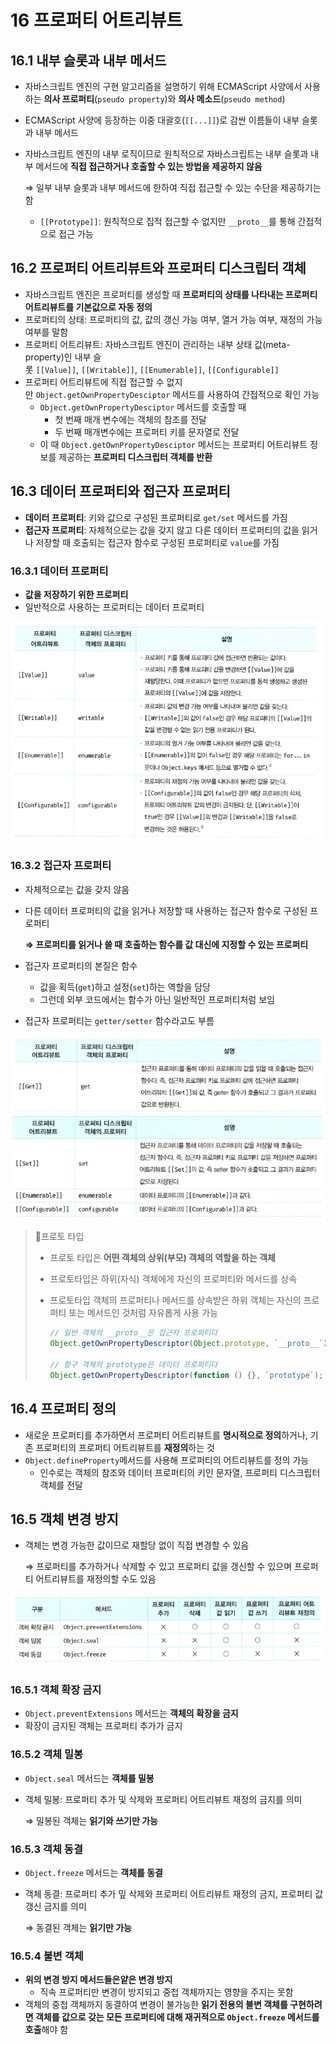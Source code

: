 # 16 프로퍼티 어트리뷰트

## 16.1 내부 슬롯과 내부 메서드

- 자바스크립트 엔진의 구현 알고리즘을 설명하기 위해 ECMAScript 사양에서 사용하는 **의사 프로퍼티**(`pseudo property`)와 **의사 메소드**(`pseudo method`)
- ECMAScript 사양에 등장하는 이중 대괄호(`[[...]]`)로 감싼 이름들이 내부 슬롯과 내부 메서드
- 자바스크립트 엔진의 내부 로직이므로 원칙적으로 자바스크립트는 내부 슬롯과 내부 메서드에 **직접 접근하거나 호출할 수 있는 방법을 제공하지 않음**

  ⇒ 일부 내부 슬롯과 내부 메서드에 한하여 직접 접근할 수 있는 수단을 제공하기는 함

  - `[[Prototype]]`: 원칙적으로 집적 접근할 수 없지만 `__proto__`를 통해 간접적으로 접근 가능

## 16.2 프로퍼티 어트리뷰트와 프로퍼티 디스크립터 객체

- 자바스크립트 엔진은 프로퍼티를 생성할 때 **프로퍼티의 상태를 나타내는 프로퍼티 어트리뷰트를 기본값으로 자동 정의**
- 프로퍼티의 상태: 프로퍼티의 값, 값의 갱신 가능 여부, 열거 가능 여부, 재정의 가능 여부를 말함
- 프로퍼티 어트리뷰트: 자바스크립트 엔진이 관리하는 내부 상태 값(meta-property)인 내부 슬롯 `[[Value]]`, `[[Writable]]`, `[[Enumerable]]`, `[[Configurable]]`
- 프로퍼티 어트리뷰트에 직접 접근할 수 없지만 `Object.getOwnPropertyDesciptor` 메서드를 사용하여 간접적으로 확인 가능
  - `Object.getOwnPropertyDesciptor` 메서드를 호출할 때
    - 첫 번째 매개 변수에는 객체의 참조를 전달
    - 두 번째 매개변수에는 프로퍼티 키를 문자열로 전달
  - 이 때 `Object.getOwnPropertyDesciptor` 메서드는 프로퍼티 어트리뷰트 정보를 제공하는 **프로퍼티 디스크립터 객체를 반환**

## 16.3 데이터 프로퍼티와 접근자 프로퍼티

- **데이터 프로퍼티**: 키와 값으로 구성된 프로퍼티로 `get/set` 메서드를 가짐
- **접근자 프로퍼티**: 자체적으로는 값을 갖지 않고 다른 데이터 프로퍼티의 값을 읽거나 저장할 때 호출되는 접근자 함수로 구성된 프로퍼티로 `value`를 가짐

### 16.3.1 데이터 프로퍼티

- **값을 저장하기 위한 프로퍼티**
- 일반적으로 사용하는 프로퍼티는 데이터 프로퍼티

![](./public/chap16/chap16-1.png)

### 16.3.2 접근자 프로퍼티

- 자체적으로는 값을 갖지 않음
- 다른 데이터 프로퍼티의 값을 읽거나 저장할 때 사용하는 접근자 함수로 구성된 프로퍼티

  **⇒ 프로퍼티를 읽거나 쓸 때 호출하는 함수를 값 대신에 지정할 수 있는 프로퍼티**

- 접근자 프로퍼티의 본질은 함수
  - 값을 획득(`get`)하고 설정(`set`)하는 역할을 담당
  - 그런데 외부 코드에서는 함수가 아닌 일반적인 프로퍼티처럼 보임
- 접근자 프로퍼티는 `getter/setter` 함수라고도 부름

![](./public/chap16/chap16-2.png)
![](./public/chap16/chap16-3.png)

> 📍프로토 타입
>
> - 프로토 타입은 **어떤 객체의 상위(부모) 객체의 역할을 하는 객체**
> - 프로토타입은 하위(자식) 객체에게 자신의 프로퍼티와 메서드를 상속
> - 프로토타입 객체의 프로퍼티나 메서드를 상속받은 하위 객체는 자신의 프로퍼티 또는 메서드인 것처럼 자유롭게 사용 가능
>
>   ```jsx
>   // 일반 객체의 __proto__은 접근자 프로퍼티다
>   Object.getOwnPropertyDescriptor(Object.prototype, `__proto__`);
>
>   // 함구 객체의 prototype은 데이터 프로퍼티다
>   Object.getOwnPropertyDescriptor(function () {}, `prototype`);
>   ```

## 16.4 프로퍼티 정의

- 새로운 프로퍼티를 추가하면서 프로퍼티 어트리뷰트를 **명시적으로 정의**하거나, 기존 프로퍼티의 프로퍼티 어트리뷰트를 **재정의**하는 것
- `Object.defineProperty`메서드를 사용해 프로퍼티의 어트리뷰트를 정의 가능
  - 인수로는 객체의 참조와 데이터 프로퍼티의 키인 문자열, 프로퍼티 디스크립터 객체를 전달

## 16.5 객체 변경 방지

- 객체는 변경 가능한 값이므로 재할당 없이 직접 변경할 수 있음

  ⇒ 프로퍼티를 추가하거나 삭제할 수 있고 프로퍼티 값을 갱신할 수 있으며 프로퍼티 어트리뷰트를 재정의할 수도 있음

![](./public/chap16/chap16-4.png)

### 16.5.1 객체 확장 금지

- `Object.preventExtensions` 메서드는 **객체의 확장을 금지**
- 확장이 금지된 객체는 프로퍼티 추가가 금지

### 16.5.2 객체 밀봉

- `Object.seal` 메서드는 **객체를 밀봉**
- 객체 밀봉: 프로퍼티 추가 및 삭제와 프로퍼티 어트리뷰트 재정의 금지를 의미

  ⇒ 밀봉된 객체는 **읽기와 쓰기만 가능**

### 16.5.3 객체 동결

- `Object.freeze` 메서드는 **객체를 동결**
- 객체 동결: 프로퍼티 추가 밒 삭제와 프로퍼티 어트리뷰트 재정의 금지, 프로퍼티 값 갱신 금지를 의미

  ⇒ 동결된 객체는 **읽기만 가능**

### 16.5.4 불변 객체

- **위의 변경 방지 메서드들은얕은 변경 방지**
  - 직속 프로퍼티만 변경이 방지되고 중첩 객체까지는 영향을 주지는 못함
- 객체의 중첩 객체까지 동결하여 변경이 불가능한 **읽기 전용의 불변 객체를 구현하려면 객체를 값으로 갖는 모든 프로퍼티에 대해 재귀적으로 `Object.freeze` 메서드를 호출**해야 함
